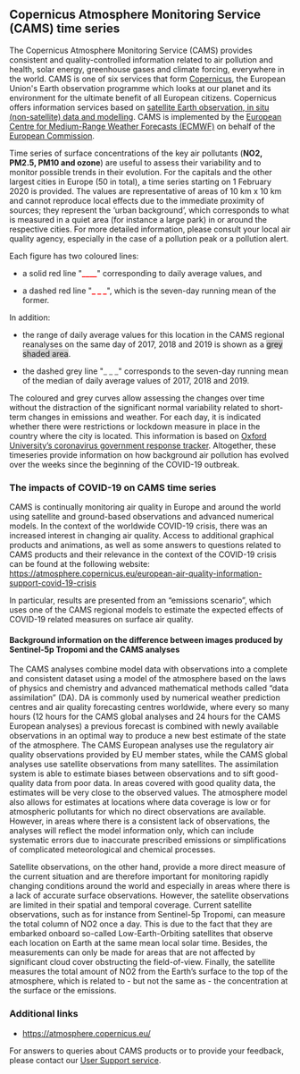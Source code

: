 ## Copernicus Atmosphere Monitoring Service (CAMS) time series
The Copernicus Atmosphere Monitoring Service (CAMS) provides consistent and quality-controlled information related to air pollution and health, solar energy, greenhouse gases and climate forcing, everywhere in the world. CAMS is one of six services that form [Copernicus](http://www.copernicus.eu/), the European Union's Earth observation programme which looks at our planet and its environment for the ultimate benefit of all European citizens. Copernicus offers information services based on [satellite Earth observation, in situ (non-satellite) data and modelling](https://atmosphere.copernicus.eu/what-we-do). CAMS is implemented by the [European Centre for Medium-Range Weather Forecasts (ECMWF)](http://www.ecmwf.int/) on behalf of the [European Commission](http://ec.europa.eu/growth/sectors/space/copernicus/). 

Time series of surface concentrations of the key air pollutants (**NO2, PM2.5, PM10 and ozone**) are useful to assess their variability and to monitor possible trends in their evolution. For the capitals and the other largest cities in Europe (50 in total), a time series starting on 1 February 2020 is provided. The values are representative of areas of 10 km x 10 km and cannot reproduce local effects due to the immediate proximity of sources; they represent the ‘urban background’, which corresponds to what is measured in a quiet area (for instance a large park) in or around the respective cities. For more detailed information, please consult your local air quality agency, especially in the case of a pollution peak or a pollution alert.

Each figure has two coloured lines: 

- a solid red line "**<span style="color:red">____</span>**" corresponding to daily average values, and 

- a dashed red line "**<span style="color:red">_ _ _</span>**", which is the seven-day running mean of the former. 

In addition:

- the range of daily average values for this location in the CAMS regional reanalyses on the same day of 2017, 2018 and 2019 is shown as a <span style="background-color:lightgrey">grey shaded area</span>. 

- the dashed grey line "**<span style="color:grey">_ _ _</span>**" corresponds to the seven-day running mean of the median of daily average values of 2017, 2018 and 2019. 

The coloured and grey curves allow assessing the changes over time without the distraction of the significant normal variability related to short-term changes in emissions and weather. For each day, it is indicated whether there were restrictions or lockdown measure in place in the country where the city is located. This information is based on [Oxford University’s coronavirus government response tracker](https://www.bsg.ox.ac.uk/research/research-projects/coronavirus-government-response-tracker). Altogether, these timeseries provide information on how background air pollution has evolved over the weeks since the beginning of the COVID-19 outbreak.


### The impacts of COVID-19 on CAMS time series
CAMS is continually monitoring air quality in Europe and around the world using satellite and ground-based observations and advanced numerical models. In the context of the worldwide COVID-19 crisis, there was an increased interest in changing air quality. Access to additional graphical products and animations, as well as some answers to questions related to CAMS products and their relevance in the context of the COVID-19 crisis can be found at the following website: https://atmosphere.copernicus.eu/european-air-quality-information-support-covid-19-crisis 

In particular, results are presented from an “emissions scenario”, which uses one of the CAMS regional models to estimate the expected effects of COVID-19 related measures on surface air quality.

#### Background information on the difference between images produced by Sentinel-5p Tropomi and the CAMS analyses

The CAMS analyses combine model data with observations into a complete and consistent dataset using a model of the atmosphere based on the laws of physics and chemistry and advanced mathematical methods called “data assimilation” (DA). DA is commonly used by numerical weather prediction centres and air quality forecasting centres worldwide, where every so many hours (12 hours for the CAMS global analyses and 24 hours for the CAMS European analyses) a previous forecast is combined with newly available observations in an optimal way to produce a new best estimate of the state of the atmosphere. The CAMS European analyses use the regulatory air quality observations provided by EU member states, while the CAMS global analyses use satellite observations from many satellites. The assimilation system is able to estimate biases between observations and to sift good-quality data from poor data. In areas covered with good quality data, the estimates will be very close to the observed values. The atmosphere model also allows for estimates at locations where data coverage is low or for atmospheric pollutants for which no direct observations are available. However, in areas where there is a consistent lack of observations, the analyses will reflect the model information only, which can include systematic errors due to inaccurate prescribed emissions or simplifications of complicated meteorological and chemical processes.

Satellite observations, on the other hand, provide a more direct measure of the current situation and are therefore important for monitoring rapidly changing conditions around the world and especially in areas where there is a lack of accurate surface observations. However, the satellite observations are limited in their spatial and temporal coverage. Current satellite observations, such as for instance from Sentinel-5p Tropomi, can measure the total column of NO2 once a day. This is due to the fact that they are embarked onboard so-called Low-Earth-Orbiting satellites that observe each location on Earth at the same mean local solar time. Besides, the measurements can only be made for areas that are not affected by significant cloud cover obstructing the field-of-view. Finally, the satellite measures the total amount of NO2 from the Earth’s surface to the top of the atmosphere, which is related to - but not the same as - the concentration at the surface or the emissions.

### Additional links
- https://atmosphere.copernicus.eu/ 

For answers to queries about CAMS products or to provide your feedback, please contact our [User Support service](mailto:copernicus-support@ecmwf.int).

